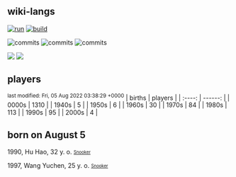## wiki-langs
[![run](https://github.com/dreamerminsk/wiki-langs/actions/workflows/run.yml/badge.svg)](https://github.com/dreamerminsk/wiki-langs/actions/workflows/run.yml)
[![build](https://github.com/dreamerminsk/wiki-langs/actions/workflows/build.yml/badge.svg)](https://github.com/dreamerminsk/wiki-langs/actions/workflows/build.yml)

![commits](https://img.shields.io/github/commit-activity/y/dreamerminsk/wiki-langs)
![commits](https://img.shields.io/github/commit-activity/m/dreamerminsk/wiki-langs)
![commits](https://img.shields.io/github/commit-activity/w/dreamerminsk/wiki-langs)

![](https://img.shields.io/github/languages/code-size/dreamerminsk/wiki-langs)
![](https://img.shields.io/github/repo-size/dreamerminsk/wiki-langs)

## players
<sup>last modified: Fri, 05 Aug 2022 03:38:29 +0000</sup>
| births | players |
| :----: | ------: |
| 0000s | 1310 |
| 1940s | 5 |
| 1950s | 6 |
| 1960s | 30 |
| 1970s | 84 |
| 1980s | 113 |
| 1990s | 95 |
| 2000s | 4 |

##  born on August  5
1990, Hu Hao, 32 y. o. <sub><sup>[Snooker](http://www.snooker.org/res/index.asp?player=1102)</sup><sub>

1997, Wang Yuchen, 25 y. o. <sub><sup>[Snooker](http://www.snooker.org/res/index.asp?player=954)</sup><sub>



